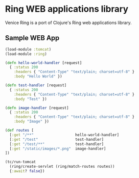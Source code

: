 # Ring WEB applications library

Venice Ring is a port of Clojure's Ring web applications library.


## Sample WEB App

```clojure
(load-module :tomcat)
(load-module :ring)

(defn hello-world-handler [request]
  { :status 200
    :headers { "Content-Type" "text/plain; charset=utf-8" }
    :body "Hello World" })

(defn test-handler [request]
  { :status 200
    :headers { "Content-Type" "text/plain; charset=utf-8" }
    :body "Test" })

(defn image-handler [request]
  { :status 200
    :headers { "Content-Type" "text/plain; charset=utf-8" }
    :body "Image" })

(def routes [
  [:get "/**"                   hello-world-handler]
  [:get "/test"                 test-handler]
  [:get "/test/**"              test-handler]
  [:get "/static/images/*.png"  image-handler]
])

(tc/run-tomcat
  (ring/create-servlet (ring/match-routes routes))
  {:await? false})
```
